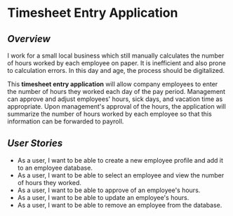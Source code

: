 # Timesheet Entry Application

## *Overview*

I work for a small local business which still manually calculates the number of hours worked by each employee on paper.
It is inefficient and also prone to calculation errors. In this day and age, the process should be digitalized.

This **timesheet entry application** will allow company employees to enter the number of hours they worked each day of 
the pay period. Management can approve and adjust employees' hours, sick days, and vacation time as appropriate.
Upon management's approval of the hours, the application will summarize the number of hours worked by each employee
so that this information can be forwarded to payroll.

## *User Stories*
- As a user, I want to be able to create a new employee profile and add it to an employee database.
- As a user, I want to be able to select an employee and view the number of hours they worked.
- As a user, I want to be able to approve of an employee's hours.
- As a user, I want to be able to update an employee's hours.
- As a user, I want to be able to remove an employee from the database.
